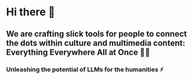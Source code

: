 # Hi there 👋

## We are crafting slick tools for people to connect the dots within culture and multimedia content: Everything Everywhere All at Once 🌲🔥

### Unleashing the potential of LLMs for the humanities ⚡
